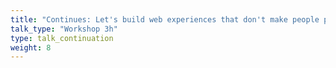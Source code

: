 ```yaml
---
title: "Continues: Let's build web experiences that don't make people puke."
talk_type: "Workshop 3h"
type: talk_continuation
weight: 8
---
```

